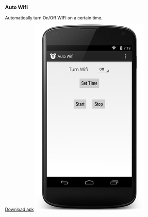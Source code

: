 ### Auto Wifi
Automatically turn On/Off WIFI on a certain time.

[Download apk](https://raw.githubusercontent.com/Abdelrhmanwalid/AutoWifi/master/extra/auto-wifi.apk)
![ScreenShot](https://raw.githubusercontent.com/Abdelrhmanwalid/AutoWifi/master/extra/screenShot.png)